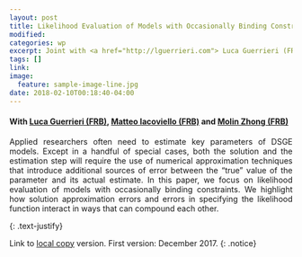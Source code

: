 ```yaml
---
layout: post
title: Likelihood Evaluation of Models with Occasionally Binding Constraints.
modified:
categories: wp
excerpt: Joint with <a href="http://lguerrieri.com"> Luca Guerrieri (FRB)</a>, <a href="https://www2.bc.edu/matteo-iacoviello/"> Matteo Iacoviello (FRB)</a> and <a href="https://sites.google.com/site/molinzhong/"> Molin Zhong (FRB)</a>. <i>This version&#58 December 2017</i>
tags: []
link:
image:
  feature: sample-image-line.jpg
date: 2018-02-10T00:18:40-04:00
---
```

#### With [Luca Guerrieri (FRB)](http://lguerrieri.com), [Matteo Iacoviello (FRB)](https://www2.bc.edu/matteo-iacoviello/) and [Molin Zhong (FRB)](https://sites.google.com/site/molinzhong/)

<p style="text-align:justify">
Applied researchers often need to estimate key parameters of DSGE models. Except in a handful of special cases, both the solution and the estimation step will require the use of numerical approximation techniques that introduce additional sources of error between the “true” value of the parameter and its actual estimate. In this paper, we focus on likelihood evaluation of models with occasionally binding constraints. We highlight how solution approximation errors and errors in specifying the likelihood function interact in ways that can compound each other.</p>
{: .text-justify}

Link to [local copy](/documents/cuba-borda-guerrieri.pdf) version. First version: December 2017.
{: .notice}
